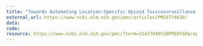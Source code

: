 ```yaml
---
title: "Towards Automating Location-Specific Opioid Toxicosurveillance from Twitter via Data Science Methods"
external_url: https://www.ncbi.nlm.nih.gov/pmc/articles/PMC6774610/
data:
code:
resource: https://www.ncbi.nlm.nih.gov/pmc/?term=31437940%5BPMID%5D&report=imagesdocsum
---
```

